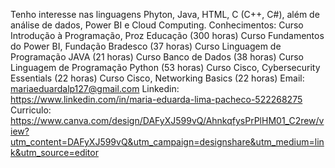 Tenho interesse nas linguagens Phyton, Java, HTML, C (C++, C#), além de análise de dados, Power BI e Cloud Computing.
Conhecimentos: Curso Introdução à Programação, Proz Educação (300 horas)
Curso Fundamentos do Power BI, Fundação Bradesco (37 horas)
Curso Linguagem de Programação JAVA (21 horas)
Curso Banco de Dados (38 horas)
Curso Linguagem de Programação Python (53 horas)
Curso Cisco, Cybersecurity Essentials (22 horas)
Curso Cisco, Networking Basics (22 horas)
Email: mariaeduardalp127@gmail.com
Linkedin: https://www.linkedin.com/in/maria-eduarda-lima-pacheco-522268275
Curriculo: https://www.canva.com/design/DAFyXJ599vQ/AhnkqfysPrPlHM01_C2rew/view?utm_content=DAFyXJ599vQ&utm_campaign=designshare&utm_medium=link&utm_source=editor


<!---
Dudalimalp/Dudalimalp is a ✨ special ✨ repository because its `README.md` (this file) appears on your GitHub profile.
You can click the Preview link to take a look at your changes.
--->
